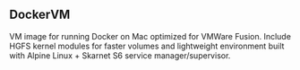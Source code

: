## DockerVM
VM image for running Docker on Mac optimized for VMWare Fusion. Include HGFS kernel modules for faster volumes and lightweight environment built with Alpine Linux + Skarnet S6 service manager/supervisor.
